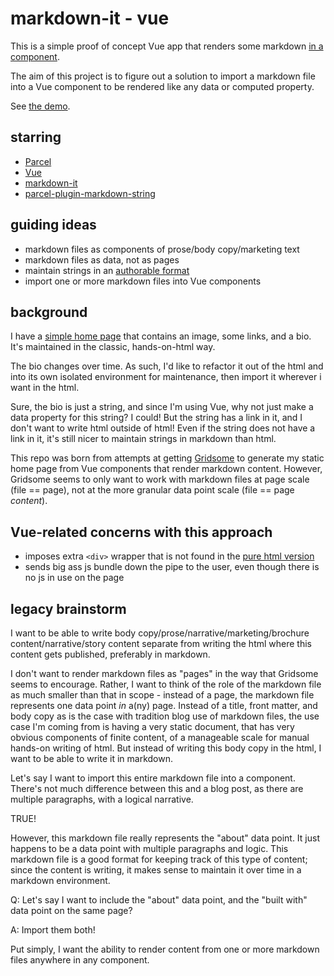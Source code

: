 # markdown-it - vue

This is a simple proof of concept Vue app that renders some markdown [in a component](https://github.com/brianzelip/markdown-it-vue/blob/master/src/App.vue#L15-L18).

The aim of this project is to figure out a solution to import a markdown file into a Vue component to be rendered like any data or computed property.

See [the demo](https://markdown-it-vue.netlify.com).

## starring

- [Parcel](https://parceljs.org)
- [Vue](https://vuejs.org)
- [markdown-it](https://github.com/markdown-it/markdown-it)
- [parcel-plugin-markdown-string](https://github.com/jaywcjlove/parcel-plugin-markdown-string)

## guiding ideas

- markdown files as components of prose/body copy/marketing text
- markdown files as data, not as pages
- maintain strings in an [authorable format](https://johno.com/authorable-format)
- import one or more markdown files into Vue components

## background

I have a [simple home page](http://zelip.me) that contains an image, some links, and a bio. It's maintained in the classic, hands-on-html way.

The bio changes over time. As such, I'd like to refactor it out of the html and into its own isolated environment for maintenance, then import it wherever i want in the html.

Sure, the bio is just a string, and since I'm using Vue, why not just make a data property for this string? I could! But the string has a link in it, and I don't want to write html outside of html! Even if the string does not have a link in it, it's still nicer to maintain strings in markdown than html.

This repo was born from attempts at getting [Gridsome](https://gridsome.org) to generate my static home page from Vue components that render markdown content. However, Gridsome seems to only want to work with markdown files at page scale (file == page), not at the more granular data point scale (file == page *content*).

## Vue-related concerns with this approach

- imposes extra `<div>` wrapper that is not found in the [pure html version](https://github.com/brianzelip/brianzelip.github.io/blob/master/index.html#L67)
- sends big ass js bundle down the pipe to the user, even though there is no js in use on the page

## legacy brainstorm

I want to be able to write body copy/prose/narrative/marketing/brochure content/narrative/story content separate from writing the html where this content gets published, preferably in markdown.

I don't want to render markdown files as "pages" in the way that Gridsome seems to encourage. Rather, I want to think of the role of the markdown file as much smaller than that in scope - instead of a page, the markdown file represents one data point _in_ a(ny) page. Instead of a title, front matter, and body copy as is the case with tradition blog use of markdown files, the use case I'm coming from is having a very static document, that has very obvious components of finite content, of a manageable scale for manual hands-on writing of html. But instead of writing this body copy in the html, I want to be able to write it in markdown.

Let's say I want to import this entire markdown file into a component. There's not much difference between this and a blog post, as there are multiple paragraphs, with a logical narrative.

TRUE!

However, this markdown file really represents the "about" data point. It just happens to be a data point with multiple paragraphs and logic. This markdown file is a good format for keeping track of this type of content; since the content is writing, it makes sense to maintain it over time in a markdown environment.

Q: Let's say I want to include the "about" data point, and the "built with" data point on the same page?

A: Import them both!

Put simply, I want the ability to render content from one or more markdown files anywhere in any component.
